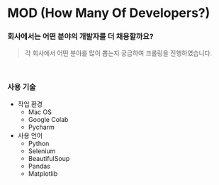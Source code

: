 # MOD (How Many Of Developers?)
### 회사에서는 어떤 분야의 개발자를  더 채용할까요?

> 각 회사에서 어떤 분야를 많이 뽑는지 궁금하여 크롤링을 진행하였습니다. 
<br />

### 사용 기술
- 작업 환경
    - Mac OS
    - Google Colab
    - Pycharm
- 사용 언어
    - Python
    - Selenium
    - BeautifulSoup
    - Pandas
    - Matplotlib
<br />
